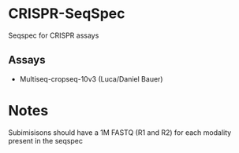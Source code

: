 # CRISPR-SeqSpec
Seqspec for CRISPR assays
## Assays
 - Multiseq-cropseq-10v3 (Luca/Daniel Bauer)

# Notes

Subimisisons should have a 1M FASTQ (R1 and R2) for each modality present in the seqspec